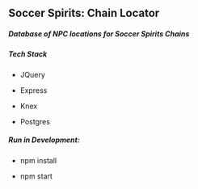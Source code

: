 ## Soccer Spirits: Chain Locator

##### Database of NPC locations for Soccer Spirits Chains

##### Tech Stack

- JQuery

- Express

- Knex

- Postgres

##### Run in Development:

- npm install

- npm start
